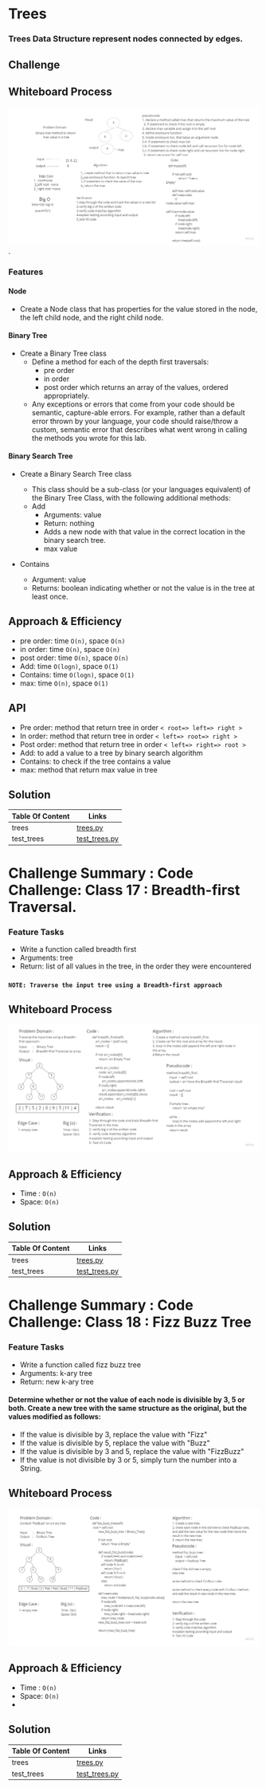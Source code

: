 # Trees
<!-- Short summary or background information -->
### Trees Data Structure represent nodes connected by edges.

## Challenge
<!-- Description of the challenge -->



## Whiteboard Process
![max-tree](./img/max-tree.jpg).
### Features

#### Node

* Create a Node class that has properties for the value stored in the node, the left child node, and the right child node.

#### Binary Tree

* Create a Binary Tree class
  * Define a method for each of the depth first traversals:
    * pre order
    * in order
    * post order which returns an array of the values, ordered appropriately.
  * Any exceptions or errors that come from your code should be semantic, capture-able errors. For example, rather than a default error thrown by your language, your code should raise/throw a custom, semantic error that describes what went wrong in calling the methods you wrote for this lab.

#### Binary Search Tree

* Create a Binary Search Tree class
  * This class should be a sub-class (or your languages equivalent) of the Binary Tree Class, with the following additional methods:
  * Add
    * Arguments: value
    * Return: nothing
    * Adds a new node with that value in the correct location in the binary search tree.
    * max value

* Contains
  * Argument: value
  * Returns: boolean indicating whether or not the value is in the tree at least once.

## Approach & Efficiency
<!-- What approach did you take? Why? What is the Big O space/time for this approach? -->
* pre order: time `O(n)`, space `O(n)`
* in order: time `O(n)`, space `O(n)`
* post order: time `O(n)`, space `O(n)`
* Add: time `O(logn)`, space `O(1)`
* Contains: time `O(logn)`, space `O(1)`
* max: time `O(n)`, space `O(1)`

## API
<!-- Description of each method publicly available in each of your trees -->
* Pre order: method that return tree in order `< root=> left=> right >`
* In order: method that return tree in order `< left=> root=> right >`
* Post order: method that return tree in order `< left=> right=> root >`
* Add: to add a value to a tree by binary search algorithm
* Contains: to check if the tree contains a value
* max: method that return max value in tree



## Solution
<!-- Show how to run your code, and examples of it in action -->

| Table Of Content                               | Links                                       |
| ---------------------------------------------- | ------------------------------------------- |
| trees                                          | [trees.py](trees/trees.py)                  |
| test_trees                                     | [test_trees.py](tests/test_trees.py)        |




# Challenge Summary : Code Challenge: Class 17 : Breadth-first Traversal.
<!-- Description of the challenge -->
### Feature Tasks

* Write a function called breadth first
* Arguments: tree
* Return: list of all values in the tree, in the order they were encountered

#### `NOTE: Traverse the input tree using a Breadth-first approach`

## Whiteboard Process
<!-- Embedded whiteboard image -->
![tree-breadth-first](./img/tree-breadth-first.jpg)

## Approach & Efficiency
<!-- What approach did you take? Why? What is the Big O space/time for this approach? -->
* Time : `O(n)`
* Space: `O(n)`

## Solution
<!-- Show how to run your code, and examples of it in action -->
| Table Of Content                               | Links                                       |
| ---------------------------------------------- | ------------------------------------------- |
| trees                                          | [trees.py](trees/trees.py)                  |
| test_trees                                     | [test_trees.py](tests/test_trees.py)        |


# Challenge Summary :  Code Challenge: Class 18 : Fizz Buzz Tree
<!-- Description of the challenge -->
### Feature Tasks

* Write a function called fizz buzz tree
* Arguments: k-ary tree
* Return: new k-ary tree

#### Determine whether or not the value of each node is divisible by 3, 5 or both. Create a new tree with the same structure as the original, but the values modified as follows:

* If the value is divisible by 3, replace the value with "Fizz"
* If the value is divisible by 5, replace the value with "Buzz"
* If the value is divisible by 3 and 5, replace the value with "FizzBuzz"
* If the value is not divisible by 3 or 5, simply turn the number into a String.

## Whiteboard Process
<!-- Embedded whiteboard image -->
![tree-fizz-buzz](./img/tree-fizz-buzz.jpg)

## Approach & Efficiency
<!-- What approach did you take? Why? What is the Big O space/time for this approach? -->
* Time : `O(n)`
* Space: `O(n)`
* 
## Solution
<!-- Show how to run your code, and examples of it in action -->
| Table Of Content                               | Links                                       |
| ---------------------------------------------- | ------------------------------------------- |
| trees                                          | [trees.py](trees/trees.py)                  |
| test_trees                                     | [test_trees.py](tests/test_trees.py)        |